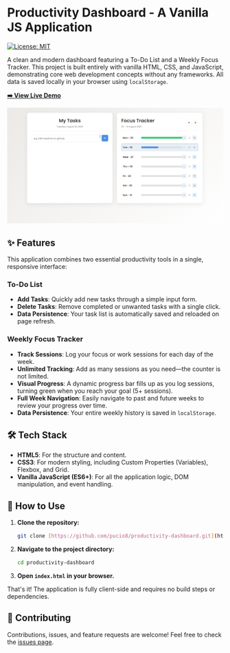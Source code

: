 # Productivity Dashboard - A Vanilla JS Application

[![License: MIT](https://img.shields.io/badge/License-MIT-yellow.svg)](https://opensource.org/licenses/MIT)

A clean and modern dashboard featuring a To-Do List and a Weekly Focus Tracker. This project is built entirely with vanilla HTML, CSS, and JavaScript, demonstrating core web development concepts without any frameworks. All data is saved locally in your browser using `localStorage`.

**[➡️ View Live Demo](https://pucio8.github.io/productivity-dashboard/)**

![App Screenshot](screenshot.png)
## ✨ Features

This application combines two essential productivity tools in a single, responsive interface:

### To-Do List
- **Add Tasks**: Quickly add new tasks through a simple input form.
- **Delete Tasks**: Remove completed or unwanted tasks with a single click.
- **Data Persistence**: Your task list is automatically saved and reloaded on page refresh.

### Weekly Focus Tracker
- **Track Sessions**: Log your focus or work sessions for each day of the week.
- **Unlimited Tracking**: Add as many sessions as you need—the counter is not limited.
- **Visual Progress**: A dynamic progress bar fills up as you log sessions, turning green when you reach your goal (5+ sessions).
- **Full Week Navigation**: Easily navigate to past and future weeks to review your progress over time.
- **Data Persistence**: Your entire weekly history is saved in `localStorage`.

## 🛠️ Tech Stack

- **HTML5**: For the structure and content.
- **CSS3**: For modern styling, including Custom Properties (Variables), Flexbox, and Grid.
- **Vanilla JavaScript (ES6+)**: For all the application logic, DOM manipulation, and event handling.

## 🚀 How to Use

1.  **Clone the repository:**
    ```bash
    git clone [https://github.com/pucio8/productivity-dashboard.git](https://github.com/pucio8/productivity-dashboard.git)
    ```
2.  **Navigate to the project directory:**
    ```bash
    cd productivity-dashboard
    ```
3.  **Open `index.html` in your browser.**

That's it! The application is fully client-side and requires no build steps or dependencies.

## 🤝 Contributing

Contributions, issues, and feature requests are welcome! Feel free to check the [issues page](https://github.com/pucio8/productivity-dashboard/issues).